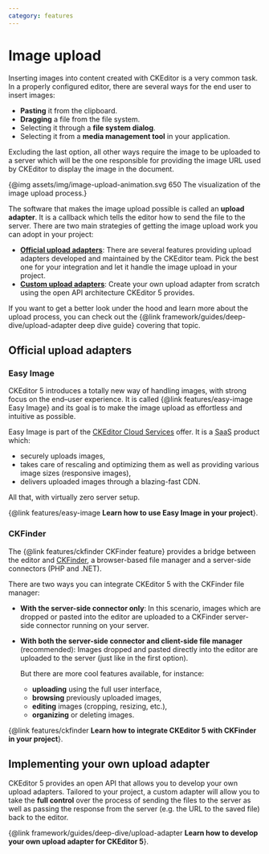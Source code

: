 ```yaml
---
category: features
---
```


# Image upload

Inserting images into content created with CKEditor is a very common task. In a properly configured editor, there are several ways for the end user to insert images:

* **Pasting** it from the clipboard.
* **Dragging** a file from the file system.
* Selecting it through a **file system dialog**.
* Selecting it from a **media management tool** in your application.

Excluding the last option, all other ways require the image to be uploaded to a server which will be the one responsible for providing the image URL used by CKEditor to display the image in the document.

{@img assets/img/image-upload-animation.svg 650 The visualization of the image upload process.}

The software that makes the image upload possible is called an **upload adapter**. It is a callback which tells the editor how to send the file to the server. There are two main strategies of getting the image upload work you can adopt in your project:

* [**Official upload adapters**](#official-upload-adapters): There are several features providing upload adapters developed and maintained by the CKEditor team. Pick the best one for your integration and let it handle the image upload in your project.
* [**Custom upload adapters**](#implementing-your-own-upload-adapter): Create your own upload adapter from scratch using the open API architecture CKEditor 5 provides.

<info-box>
	If you want to get a better look under the hood and learn more about the upload process, you can check out the {@link framework/guides/deep-dive/upload-adapter deep dive guide} covering that topic.
</info-box>

## Official upload adapters

### Easy Image

CKEditor 5 introduces a totally new way of handling images, with strong focus on the end–user experience. It is called {@link features/easy-image Easy Image} and its goal is to make the image upload as effortless and intuitive as possible.

Easy Image is part of the [CKEditor Cloud Services](https://ckeditor.com/ckeditor-cloud-services/) offer. It is a <abbr title="Software as a service">SaaS</abbr> product which:

* securely uploads images,
* takes care of rescaling and optimizing them as well as providing various image sizes (responsive images),
* delivers uploaded images through a blazing-fast CDN.

All that, with virtually zero server setup.

{@link features/easy-image **Learn how to use Easy Image in your project**}.

### CKFinder

The {@link features/ckfinder CKFinder feature} provides a bridge between the editor and [CKFinder](https://ckeditor.com/ckfinder/), a browser-based file manager and a server-side connectors (PHP and .NET).

There are two ways you can integrate CKEditor 5 with the CKFinder file manager:

* **With the server-side connector only**: In this scenario, images which are dropped or pasted into the editor are uploaded to a CKFinder server-side connector running on your server.
* **With both the server-side connector and client-side file manager** (recommended): Images dropped and pasted directly into the editor are uploaded to the server (just like in the first option).

	But there are more cool features available, for instance:

	* **uploading** using the full user interface,
	* **browsing** previously uploaded images,
	* **editing** images (cropping, resizing, etc.),
	* **organizing** or deleting images.

{@link features/ckfinder **Learn how to integrate CKEditor 5 with CKFinder in your project**}.

## Implementing your own upload adapter

CKEditor 5 provides an open API that allows you to develop your own upload adapters. Tailored to  your project, a custom adapter will allow you to take the **full control** over the process of sending the files to the server as well as passing the response from the server (e.g. the URL to the saved file) back to the editor.

{@link framework/guides/deep-dive/upload-adapter **Learn how to develop your own upload adapter for CKEditor 5**}.
